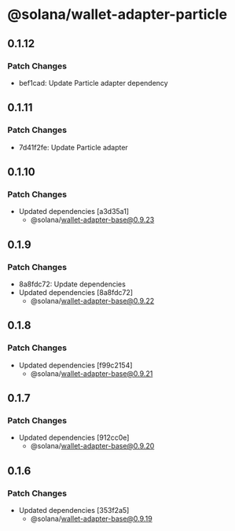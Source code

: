 # @solana/wallet-adapter-particle

## 0.1.12

### Patch Changes

-   bef1cad: Update Particle adapter dependency

## 0.1.11

### Patch Changes

-   7d41f2fe: Update Particle adapter

## 0.1.10

### Patch Changes

-   Updated dependencies [a3d35a1]
    -   @solana/wallet-adapter-base@0.9.23

## 0.1.9

### Patch Changes

-   8a8fdc72: Update dependencies
-   Updated dependencies [8a8fdc72]
    -   @solana/wallet-adapter-base@0.9.22

## 0.1.8

### Patch Changes

-   Updated dependencies [f99c2154]
    -   @solana/wallet-adapter-base@0.9.21

## 0.1.7

### Patch Changes

-   Updated dependencies [912cc0e]
    -   @solana/wallet-adapter-base@0.9.20

## 0.1.6

### Patch Changes

-   Updated dependencies [353f2a5]
    -   @solana/wallet-adapter-base@0.9.19
